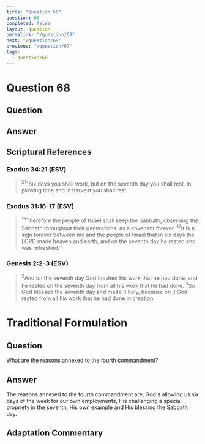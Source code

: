 ```yaml
---
title: "Question 68"
question: 68
completed: false
layout: question
permalink: "/question/68"
next: "/question/69"
previous: "/question/67"
tags:
  - question/68
---
```

# Question 68

## Question


## Answer


## Scriptural References
### Exodus 34:21 (ESV)
> <sup>21</sup>“Six days you shall work, but on the seventh day you shall rest. In plowing time and in harvest you shall rest.

### Exodus 31:16-17 (ESV)
> <sup>16</sup>Therefore the people of Israel shall keep the Sabbath, observing the Sabbath throughout their generations, as a covenant forever.
> <sup>17</sup>It is a sign forever between me and the people of Israel that in six days the LORD made heaven and earth, and on the seventh day he rested and was refreshed.’”

### Genesis 2:2-3 (ESV)
> <sup>2</sup>And on the seventh day God finished his work that he had done, and he rested on the seventh day from all his work that he had done.
> <sup>3</sup>So God blessed the seventh day and made it holy, because on it God rested from all his work that he had done in creation.

# Traditional Formulation
## Question
What are the reasons annexed to the fourth commandment?

## Answer
The reasons annexed to the fourth commandment are, God's allowing us six days of the week for our own employments, His challenging a special propriety in the seventh, His own example and His blessing the Sabbath day.

## Adaptation Commentary
